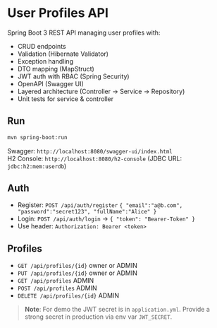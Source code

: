 # User Profiles API

Spring Boot 3 REST API managing user profiles with:
- CRUD endpoints
- Validation (Hibernate Validator)
- Exception handling
- DTO mapping (MapStruct)
- JWT auth with RBAC (Spring Security)
- OpenAPI (Swagger UI)
- Layered architecture (Controller → Service → Repository)
- Unit tests for service & controller

## Run

```bash
mvn spring-boot:run
```

Swagger: `http://localhost:8080/swagger-ui/index.html`  
H2 Console: `http://localhost:8080/h2-console` (JDBC URL: `jdbc:h2:mem:userdb`)

## Auth

- Register: `POST /api/auth/register` `{ "email":"a@b.com", "password":"secret123", "fullName":"Alice" }`
- Login: `POST /api/auth/login` → `{ "token": "Bearer-Token" }`
- Use header: `Authorization: Bearer <token>`

## Profiles

- `GET /api/profiles/{id}` owner or ADMIN
- `PUT /api/profiles/{id}` owner or ADMIN
- `GET /api/profiles` ADMIN
- `POST /api/profiles` ADMIN
- `DELETE /api/profiles/{id}` ADMIN

> **Note**: For demo the JWT secret is in `application.yml`. Provide a strong secret in production via env var `JWT_SECRET`.
